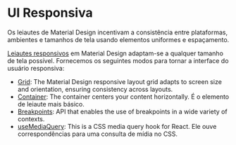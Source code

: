 # UI Responsiva

<p class="description">Os leiautes de Material Design incentivam a consistência entre plataformas, ambientes e tamanhos de tela usando elementos uniformes e espaçamento.</p>

[Leiautes responsivos](https://material.io/design/layout/responsive-layout-grid.html) em Material Design adaptam-se a qualquer tamanho de tela possível. Fornecemos os seguintes modos para tornar a interface do usuário responsiva:

- [Grid](/material-ui/react-grid/): The Material Design responsive layout grid adapts to screen size and orientation, ensuring consistency across layouts.
- [Container](/material-ui/react-container/): The container centers your content horizontally. É o elemento de leiaute mais básico.
- [Breakpoints](/material-ui/customization/breakpoints/): API that enables the use of breakpoints in a wide variety of contexts.
- [useMediaQuery](/material-ui/react-use-media-query/): This is a CSS media query hook for React. Ele ouve correspondências para uma consulta de mídia no CSS.
